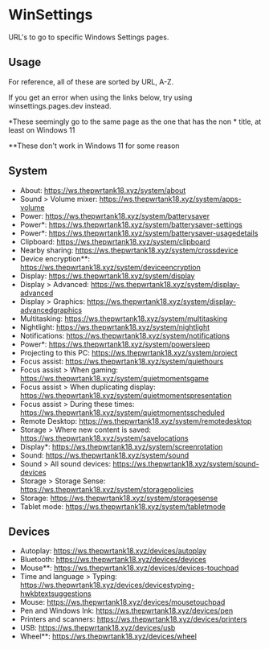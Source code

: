 # WinSettings
URL's to go to specific Windows Settings pages.

## Usage
For reference, all of these are sorted by URL, A-Z.

If you get an error when using the links below, try using winsettings.pages.dev instead.

*These seemingly go to the same page as the one that has the non * title, at least on Windows 11

**These don't work in Windows 11 for some reason

## System
* About: https://ws.thepwrtank18.xyz/system/about
* Sound > Volume mixer: https://ws.thepwrtank18.xyz/system/apps-volume
* Power: https://ws.thepwrtank18.xyz/system/batterysaver
* Power*: https://ws.thepwrtank18.xyz/system/batterysaver-settings
* Power*: https://ws.thepwrtank18.xyz/system/batterysaver-usagedetails
* Clipboard: https://ws.thepwrtank18.xyz/system/clipboard
* Nearby sharing: https://ws.thepwrtank18.xyz/system/crossdevice
* Device encryption**: https://ws.thepwrtank18.xyz/system/deviceencryption
* Display: https://ws.thepwrtank18.xyz/system/display
* Display > Advanced: https://ws.thepwrtank18.xyz/system/display-advanced
* Display > Graphics: https://ws.thepwrtank18.xyz/system/display-advancedgraphics
* Multitasking: https://ws.thepwrtank18.xyz/system/multitasking
* Nightlight: https://ws.thepwrtank18.xyz/system/nightlight
* Notifications: https://ws.thepwrtank18.xyz/system/notifications
* Power*: https://ws.thepwrtank18.xyz/system/powersleep
* Projecting to this PC: https://ws.thepwrtank18.xyz/system/project
* Focus assist: https://ws.thepwrtank18.xyz/system/quiethours
* Focus assist > When gaming: https://ws.thepwrtank18.xyz/system/quietmomentsgame
* Focus assist > When duplicating display: https://ws.thepwrtank18.xyz/system/quietmomentspresentation
* Focus assist > During these times: https://ws.thepwrtank18.xyz/system/quietmomentsscheduled
* Remote Desktop: https://ws.thepwrtank18.xyz/system/remotedesktop
* Storage > Where new content is saved: https://ws.thepwrtank18.xyz/system/savelocations
* Display*: https://ws.thepwrtank18.xyz/system/screenrotation
* Sound: https://ws.thepwrtank18.xyz/system/sound
* Sound > All sound devices: https://ws.thepwrtank18.xyz/system/sound-devices
* Storage > Storage Sense: https://ws.thepwrtank18.xyz/system/storagepolicies
* Storage: https://ws.thepwrtank18.xyz/system/storagesense
* Tablet mode: https://ws.thepwrtank18.xyz/system/tabletmode

## Devices
* Autoplay: https://ws.thepwrtank18.xyz/devices/autoplay
* Bluetooth: https://ws.thepwrtank18.xyz/devices/devices
* Mouse**: https://ws.thepwrtank18.xyz/devices/devices-touchpad
* Time and language > Typing: https://ws.thepwrtank18.xyz/devices/devicestyping-hwkbtextsuggestions
* Mouse: https://ws.thepwrtank18.xyz/devices/mousetouchpad
* Pen and Windows Ink: https://ws.thepwrtank18.xyz/devices/pen
* Printers and scanners: https://ws.thepwrtank18.xyz/devices/printers
* USB: https://ws.thepwrtank18.xyz/devices/usb
* Wheel**: https://ws.thepwrtank18.xyz/devices/wheel